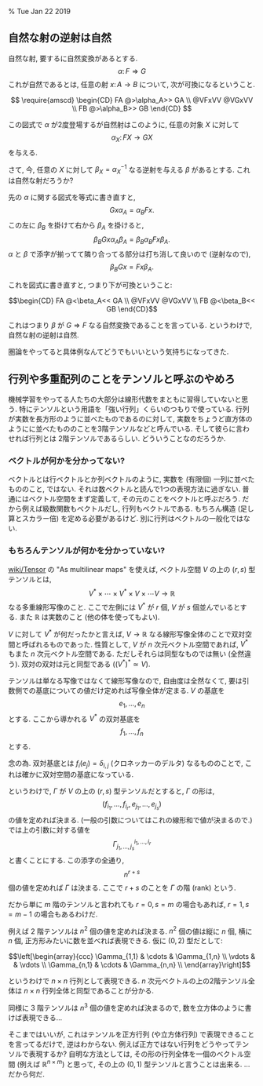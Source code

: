% Tue Jan 22 2019

## 自然な射の逆射は自然

自然な射, 要するに自然変換があるとする.
$$\alpha \colon F \Rightarrow G$$
これが自然であるとは, 任意の射 $x \colon A \to B$ について, 次が可換になるということ.

$$
\require{amscd}
\begin{CD}
FA @>\alpha_A>> GA \\
@VFxVV @VGxVV \\
FB @>\alpha_B>> GB
\end{CD}
$$

この図式で $\alpha$ が2度登場するが自然射はこのように, 任意の対象 $X$ に対して
$$\alpha_X \colon FX \to GX$$
を与える.

さて, 今, 任意の $X$ に対して $\beta_X = \alpha_X^{-1}$ なる逆射を与える $\beta$ があるとする.
これは自然な射だろうか?

先の $\alpha$ に関する図式を等式に書き直すと,
$$Gx \alpha_A = \alpha_B Fx.$$
この左に $\beta_B$ を掛けて右から $\beta_A$ を掛けると,
$$\beta_B Gx \alpha_A \beta_A = \beta_B \alpha_B Fx \beta_A.$$
$\alpha$ と $\beta$ で添字が揃ってて隣り合ってる部分は打ち消して良いので (逆射なので),
$$\beta_B Gx = Fx \beta_A.$$

これを図式に書き直すと, つまり下が可換ということ:

$$\begin{CD}
FA @<\beta_A<< GA \\
@VFxVV @VGxVV \\
FB @<\beta_B<< GB
\end{CD}$$

これはつまり $\beta$ が $G \Rightarrow F$ なる自然変換であることを言っている.
というわけで, 自然な射の逆射は自然.

圏論をやってると具体例なんてどうでもいいという気持ちになってきた.

## 行列や多重配列のことをテンソルと呼ぶのやめろ

機械学習をやってる人たちの大部分は線形代数をまともに習得していないと思う.
特にテンソルという用語を「強い行列」くらいのつもりで使っている.
行列が実数を長方形のように並べたものであるのに対して, 実数をちょうど直方体のようにに並べたもののことを3階テンソルなどと呼んでいる.
そして彼らに言わせれば行列とは 2階テンソルであるらしい.
どういうことなのだろうか.

### ベクトルが何かを分かってない?

ベクトルとは行ベクトルとか列ベクトルのように, 実数を (有限個) 一列に並べたもののこと, ではない.
それは数ベクトルと読んで1つの表現方法に過ぎない.
普通にはベクトル空間をまず定義して, その元のことをベクトルと呼ぶだろう.
だから例えば級数関数もベクトルだし, 行列もベクトルである.
もちろん構造 (足し算とスカラー倍) を定める必要があるけど.
別に行列はベクトルの一般化ではない.

### もちろんテンソルが何かを分かっていない?

[wiki/Tensor](https://en.wikipedia.org/wiki/Tensor) の "As multilinear maps" を使えば,
ベクトル空間 $V$ の上の $(r,s)$ 型テンソルとは,
$$V^* \times \cdots \times V^* \times V \times \cdots V \to \mathbb R$$
なる多重線形写像のこと.
ここで左側には $V^*$ が $r$ 個, $V$ が $s$ 個並んでいるとする.
また $\mathbb R$ は実数のこと (他の体を使ってもよい).

$V$ に対して $V^*$ が何だったかと言えば,
$V \to \mathbb R$
なる線形写像全体のことで双対空間と呼ばれるものであった.
性質として, $V$ が $n$ 次元ベクトル空間であれば, $V^*$ もまた $n$ 次元ベクトル空間である.
ただしそれらは同型なものでは無い (全然違う).
双対の双対は元と同型である ($(V^*)^* \simeq V$).

テンソルは単なる写像ではなくて線形写像なので, 自由度は全然なくて,
要は引数側での基底についての値だけ定めれば写像全体が定まる.
$V$ の基底を
$$e_1,\ldots,e_n$$
とする.
ここから導かれる $V^*$ の双対基底を
$$f_1,\ldots,f_n$$
とする.

念の為. 双対基底とは $f_i(e_j) = \delta_{i,j}$ (クロネッカーのデルタ) なるもののことで,
これは確かに双対空間の基底になっている.

というわけで, $\Gamma$ が $V$ の上の $(r,s)$ 型テンソルだとすると,
$\Gamma$ の形は,
$$(f_{i_1}, \ldots, f_{i_r}, e_{j_1}, \ldots, e_{j_s})$$
の値を定めれば決まる.
(一般の引数についてはこれの線形和で値が決まるので.)
では上の引数に対する値を
$$\Gamma^{i_1, \ldots, i_r}_{j_1, \ldots, j_s}$$
と書くことにする.
この添字の全通り,
$$n^{r+s}$$
個の値を定めれば $\Gamma$ は決まる.
ここで $r+s$ のことを $\Gamma$ の階 (rank) という.

だから単に $m$ 階のテンソルと言われても $r=0,s=m$ の場合もあれば, $r=1,s=m-1$ の場合もあるわけだ.

例えば 2 階テンソルは $n^2$ 個の値を定めれば決まる.
$n^2$ 個の値は縦に $n$ 個, 横に $n$ 個, 正方形みたいに数を並べれば表現できる.
仮に $(0,2)$ 型だとして:

$$\left[\begin{array}{ccc}
\Gamma_{1,1} & \cdots & \Gamma_{1,n} \\
\vdots & & \vdots \\
\Gamma_{n,1} & \cdots & \Gamma_{n,n} \\
\end{array}\right]$$

というわけで $n \times n$ 行列として表現できる.
$n$ 次元ベクトルの上の2階テンソル全体は $n \times n$ 行列全体と同型であることが分かる.

同様に $3$ 階テンソルは $n^3$ 個の値を定めれば決まるので,
数を立方体のように書けば表現できる...


そこまではいいが, これはテンソルを正方行列 (や立方体行列) で表現できることを言ってるだけで, 逆はわからない.
例えば正方ではない行列をどうやってテンソルで表現するか?
自明な方法としては, その形の行列全体を一個のベクトル空間 (例えば $\mathbb R^{n \times m}$) と思って,
その上の $(0,1)$ 型テンソルと言うことは出来る.
…だから何だ.
